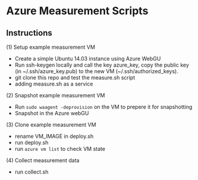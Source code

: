 # Azure Measurement Scripts

## Instructions

(1) Setup example measurement VM
- Create a simple Ubuntu 14.03 instance using Azure WebGU
- Run ssh-keygen locally and call the key azure_key, copy the public key (in ~/.ssh/azure_key.pub) to the new VM (~/.ssh/authorized_keys).
- git clone this repo and test the measure.sh script
- adding measure.sh as a service

(2) Snapshot example measurement VM
- Run ```sudo waagent -deprovision``` on the VM to prepere it for snapshotting
- Snapshot in the Azure webGU

(3) Clone example measurement VM
- rename VM_IMAGE in deploy.sh
- run deploy.sh
- run ```azure vm list``` to check VM state

(4) Collect measurement data
- run collect.sh